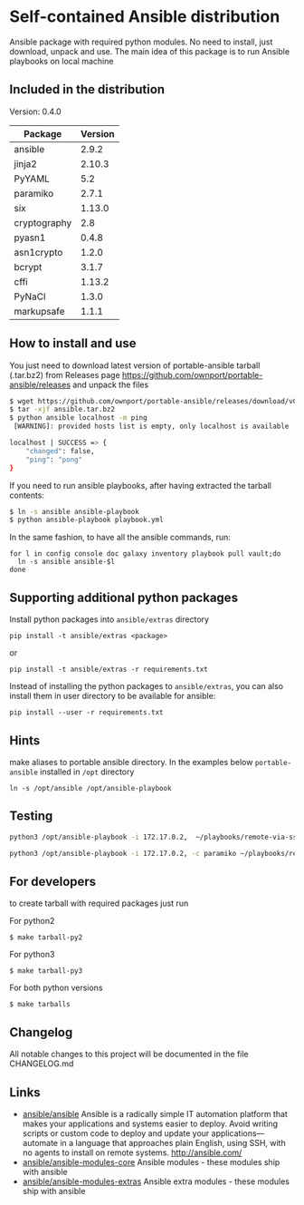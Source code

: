 # Self-contained Ansible distribution

Ansible package with required python modules. No need to install, just download, unpack and use. The main idea of this package is to run Ansible playbooks on local machine



## Included in the distribution

Version: 0.4.0

| Package  | Version |
| -------- | ------- |
| ansible  | 2.9.2   |
| jinja2   | 2.10.3  |
| PyYAML   | 5.2     |
| paramiko | 2.7.1   |
| six      | 1.13.0  |
| cryptography | 2.8 |
| pyasn1   | 0.4.8   |
| asn1crypto | 1.2.0 |
| bcrypt   | 3.1.7   |
| cffi     | 1.13.2  |
| PyNaCl   | 1.3.0   |
| markupsafe | 1.1.1 |

## How to install and use

You just need to download latest version of portable-ansible tarball (.tar.bz2) from
Releases page https://github.com/ownport/portable-ansible/releases and unpack the files

```sh
$ wget https://github.com/ownport/portable-ansible/releases/download/v0.3.0/portable-ansible-v0.3.0-py2.tar.bz2 -O ansible.tar.bz2
$ tar -xjf ansible.tar.bz2
$ python ansible localhost -m ping
 [WARNING]: provided hosts list is empty, only localhost is available

localhost | SUCCESS => {
    "changed": false,
    "ping": "pong"
}
```
If you need to run ansible playbooks, after having extracted the tarball contents:

```sh
$ ln -s ansible ansible-playbook
$ python ansible-playbook playbook.yml
```

In the same fashion, to have all the ansible commands, run:
```
for l in config console doc galaxy inventory playbook pull vault;do
  ln -s ansible ansible-$l
done
```

## Supporting additional python packages

Install python packages into `ansible/extras` directory
```
pip install -t ansible/extras <package>
```
or 
```
pip install -t ansible/extras -r requirements.txt
```

Instead of installing the python packages to `ansible/extras`, you can also install them in user directory to be available for ansible:
```
pip install --user -r requirements.txt
```

## Hints

make aliases to portable ansible directory. In the examples below `portable-ansible` installed in `/opt` directory
```
ln -s /opt/ansible /opt/ansible-playbook
```

## Testing

```sh
python3 /opt/ansible-playbook -i 172.17.0.2,  ~/playbooks/remote-via-ssh-key.yaml
```

```sh
python3 /opt/ansible-playbook -i 172.17.0.2, -c paramiko ~/playbooks/remote-via-username-and-password.yaml  --ask-pass
```

## For developers

to create tarball with required packages just run

For python2
```
$ make tarball-py2
```
For python3
```
$ make tarball-py3
```
For both python versions
```
$ make tarballs
```

## Changelog

All notable changes to this project will be documented in the file CHANGELOG.md


## Links

- [ansible/ansible](https://github.com/ansible/ansible) Ansible is a radically simple IT automation platform that makes your applications and systems easier to deploy. Avoid writing scripts or custom code to deploy and update your applications— automate in a language that approaches plain English, using SSH, with no agents to install on remote systems. http://ansible.com/
- [ansible/ansible-modules-core](https://github.com/ansible/ansible-modules-core) Ansible modules - these modules ship with ansible
- [ansible/ansible-modules-extras](https://github.com/ansible/ansible-modules-extras) Ansible extra modules - these modules ship with ansible

